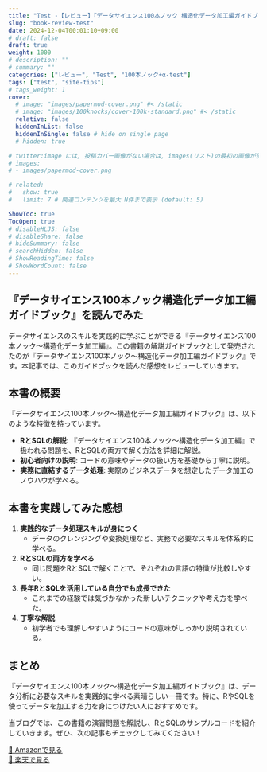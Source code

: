 ```yaml
---
title: "Test -【レビュー】『データサイエンス100本ノック 構造化データ加工編ガイドブック』"
slug: "book-review-test"
date: 2024-12-04T00:01:10+09:00
# draft: false
draft: true
weight: 1000
# description: ""
# summary: ""
categories: ["レビュー", "Test", "100本ノック+α-test"]
tags: ["test", "site-tips"]
# tags_weight: 1
cover:
  # image: "images/papermod-cover.png" #< /static
  # image: "images/100knocks/cover-100k-standard.png" #< /static
  relative: false
  hiddenInList: false
  hiddenInSingle: false # hide on single page
  # hidden: true

# twitter:image には, 投稿カバー画像がない場合は, images(リスト)の最初の画像が使用される: 
# images:
# - images/papermod-cover.png

# related:
#   show: true
#   limit: 7 # 関連コンテンツを最大 N件まで表示 (default: 5)

ShowToc: true
TocOpen: true
# disableHLJS: false
# disableShare: false
# hideSummary: false
# searchHidden: false
# ShowReadingTime: false
# ShowWordCount: false
---
```


## 『データサイエンス100本ノック構造化データ加工編ガイドブック』を読んでみた

データサイエンスのスキルを実践的に学ぶことができる『データサイエンス100本ノック～構造化データ加工編』。この書籍の解説ガイドブックとして発売されたのが『データサイエンス100本ノック～構造化データ加工編ガイドブック』です。本記事では、このガイドブックを読んだ感想をレビューしていきます。

## 本書の概要

『データサイエンス100本ノック～構造化データ加工編ガイドブック』は、以下のような特徴を持っています。

- **RとSQLの解説**: 『データサイエンス100本ノック～構造化データ加工編』で扱われる問題を、RとSQLの両方で解く方法を詳細に解説。
- **初心者向けの説明**: コードの意味やデータの扱い方を基礎から丁寧に説明。
- **実務に直結するデータ処理**: 実際のビジネスデータを想定したデータ加工のノウハウが学べる。

## 本書を実践してみた感想

1. **実践的なデータ処理スキルが身につく**
   - データのクレンジングや変換処理など、実務で必要なスキルを体系的に学べる。
2. **RとSQLの両方を学べる**
   - 同じ問題をRとSQLで解くことで、それぞれの言語の特徴が比較しやすい。
3. **長年RとSQLを活用している自分でも成長できた**
   - これまでの経験では気づかなかった新しいテクニックや考え方を学べた。
4. **丁寧な解説**
   - 初学者でも理解しやすいようにコードの意味がしっかり説明されている。

## まとめ

『データサイエンス100本ノック～構造化データ加工編ガイドブック』は、データ分析に必要なスキルを実践的に学べる素晴らしい一冊です。特に、RやSQLを使ってデータを加工する力を身につけたい人におすすめです。

当ブログでは、この書籍の演習問題を解説し、RとSQLのサンプルコードを紹介していきます。ぜひ、次の記事もチェックしてみてください！

[📖 Amazonで見る](#)  
[📖 楽天で見る](#)
